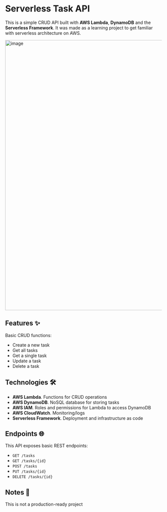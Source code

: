 # Serverless Task API

This is a simple CRUD API built with **AWS Lambda**, **DynamoDB** and the **Serverless Framework**. It was made as a learning project to get familiar with serverless architecture on AWS.

<img width="1231" height="867" alt="image" src="https://github.com/user-attachments/assets/c985a734-39fe-4c28-a624-f3c136f3f2e9" />

## Features ✨

Basic CRUD functions:

- Create a new task
- Get all tasks
- Get a single task
- Update a task
- Delete a task

## Technologies 🛠️

- **AWS Lambda**. Functions for CRUD operations
- **AWS DynamoDB**. NoSQL database for storing tasks
- **AWS IAM**. Roles and permissions for Lambda to access DynamoDB
- **AWS CloudWatch**. Monitoring/logs
- **Serverless Framework**. Deployment and infrastructure as code

## Endpoints 🌐

This API exposes basic REST endpoints:

- `GET /tasks`
- `GET /tasks/{id}`
- `POST /tasks`
- `PUT /tasks/{id}`
- `DELETE /tasks/{id}`

## Notes 📝

This is not a production-ready project
